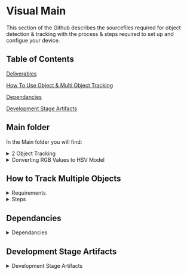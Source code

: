 # Visual Main
This section of the Github describes the sourcefiles required for object detection & tracking with the process & steps required to set up and configue your device.


## Table of Contents 
[Deliverables](#main-folder)

[How To Use Object & Multi Object Tracking](#how-to-track-multiple-objects)

[Dependancies](#dependancies)

[Development Stage Artifacts](#development-stage-artifacts)

## Main folder
In the Main folder you will find:
<details><summary>2 Object Tracking</summary>
<p>

###  Tracking of 2 objects (2objectstrack.py)
This file is the core Source file for tracking multiple objects.

</p>
</details>

<details><summary>Converting RGB Values to HSV Model</summary>
<p>

####  Converting RGB Values to HSV Model (RGBConvert.py)
This file is an executable file which enables users to convert RGB values to HSV model which enables them to be tracked by Python object tracking.

</p>
</details>

## How to Track Multiple Objects
<details><summary>Requirements</summary>
<p>
  
* Python 4 Enviroment with Open CV4.1.1 Installed

* 1x Serial Webcam

* Coloured Objects to track 

</p>
</details>


<details><summary>Steps</summary>
<p>

If RGB values of Object which you wish to track are allready known please skip to step 5.

1. Open the webcam you are using to do object detection 
We have supplied a file called WebcamCV2.py which can be found under the Visual Main Branch:VisualMain/DevelopmentStage/WebcamCV2.py
3. Capture image using webcam or use Printscreen Keyboard Input to save the image with desired Object Inside.
4. Copy the image across to a Paint editor.


**<details><summary>4. Paint RGB Explained</summary>**
<p>
  
1. Select the colour Picker tool
2. Click the Picker tool upon the object you wish  to track
3. Open the edit colours tool
4. Read the RGB Value of desired object 

![How to RGB Image](https://github.com/da5905p/UoGACE/blob/main/VisualMain/Images/How-to-get-RGB.png)

</p>
</details>

5. Navigate to RGB Convert.py With RGB values for Tracking
6. Using Pythin CLI Launch and enter the 3 RGB values as command line arguments seperated by 1 white space Example: RGBConvert.py 100 100 100

**<details><summary>Example execution of RGB Convert with Command line Arguments</summary>**
<p>
  
  The Script should be executed in the following format:
Python3 RGBconv.py Red_value Green_value Blue_value

![How to RGB Image2](https://github.com/da5905p/UoGACE/blob/main/VisualMain/Images/RGBConv.png)
  
  </p>
</details>
 
8. The program will respond with lower and upper bounds printed to the CLI interface. 
9. Enter these bounds into the Object decection file of choice for 2 Object Tracking you'll need to navigate to lines 24 -> 27.

***<details><summary>Bounds variables (Lines 24 --> 27)</summary>***
<p>
  
```python
object1Lower = (8, 100, 100)
object1Upper = (28, 255, 255)
carlower = (160, 100, 100)
carupper = (180, 255, 255)
```
</p>
</details>

12. Save the Python Script
13. Return to the Python CLI and execute the program using Python 3

</p>
</details>



## Dependancies
<details><summary>Dependancies</summary>
<p>
  
### Nano install_opencv.sh
This file will install OpenCV and all dependencies with the rquired libraries. 

</p>
</details>

## Development Stage Artifacts
<details><summary>Development Stage Artifacts</summary>
<p>
  
### WebcamCV2.py
This file will open the USB Camera 2 (can be changed to other camera) by the use of OpenCV (Open Source Computer Vision Library). This represents a test file which will make sure that everyone's OpenCV is correctly installed. 
### NoWebcame AlternativeV2.py
An early stage derisking activity to support users if they dont have a usb webcame. 
### CameraTest.py
This is an early stage of project which opens the camera using openCV and converts the camera feed into grayscale and HSV and shows it on the screen
### colourshow.py
The file was used for demonstrative purposes in understanding masks and how OpenCV converts colours to masks. 
### RGBConvert.py
This file Converts BGR colour to HSV Colour with lower and upper bounds; output to be used within the colourshow.py file. 
The webcameCV2.py will be used to display the video on the screen and then a print screen functionallity will be used to take the RGB colour description of the object and use it for finding the HSV colours. 
### Resize.py
This file takes all the image in the directory and converts it to the same set resolution , this helps in image training in Tenserflow
### DimesionCalculation.py
This file calculates size of an object in an image based on the camera viewing angle using Euclidean geometry.

</p>
</details>

